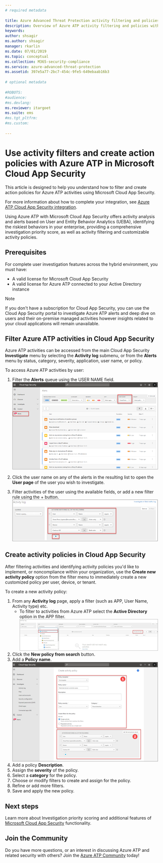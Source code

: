 ```yaml
---
# required metadata

title: Azure Advanced Threat Protection activity filtering and policies in Microsoft Cloud App Security 
description: Overview of Azure ATP activity filtering and policies with Microsoft Cloud App Security.
keywords:
author: shsagir
ms.author: shsagir
manager: rkarlin
ms.date: 07/01/2019
ms.topic: conceptual
ms.collection: M365-security-compliance
ms.service: azure-advanced-threat-protection
ms.assetid: 397e5a77-2bc7-454c-9fe5-649ebaab16b3

# optional metadata

#ROBOTS:
#audience:
#ms.devlang:
ms.reviewer: itargoet
ms.suite: ems
#ms.tgt_pltfrm:
#ms.custom:

---
```


# Use activity filters and create action policies with Azure ATP in Microsoft Cloud App Security 

This article is designed to help you understand how to filter and create action policies for Azure ATP activities using Microsoft Cloud App Security. 

For more information about how to complete your integration, see [Azure ATP Cloud App Security integration](https://docs.microsoft.com/cloud-app-security/aatp-integration/enable-azure-advanced-threat-protection).  

Using Azure ATP with Microsoft Cloud App Security offers activity analysis and alerts based on User and Entity Behavior Analytics (UEBA), identifying the riskiest behaviors in your enterprise, providing a comprehensive investigation priority score, as well as activity filtering and customizable activity policies. 

## Prerequisites

For complete user investigation features across the hybrid environment, you must have:
- A valid license for Microsoft Cloud App Security
- A valid license for Azure ATP connected to your Active Directory instance

>[!NOTE]
>If you don't have a subscription for Cloud App Security, you can use the Cloud App Security portal to investigate Azure ATP alerts and deep dive on users and their on-premise managed activities however insights related to your cloud applications will remain unavailable.

## Filter Azure ATP activities in Cloud App Security  
 
Azure ATP activities can be accessed from the main Cloud App Security **Investigate** menu by selecting the **Activity log** submenu, or from the **Alerts** menu by status, category, severity, application, user name, or policy.  

To access Azure ATP activities by user:

1. Filter the **Alerts** queue using the USER NAME field. 
    ![Alerts queue](media/atp-mcas-alerts-queue.png)
1. Click the user name on any of the alerts in the resulting list to open the **User page** of the user you wish to investigate. 
    
1. Filter activities of the user using the available fields, or add a new filter rule using the + button.
    ![Alerts queue](media/atp-mcas-activity-filter.png)

## Create activity policies in Cloud App Security

After filtering activities and identifying activity policies you'd like to implement, or noncompliance within your organization, use the **Create new activity policy** option from the filter menu to immediately create a new customized policy per user, device, or tenant. 

To create a new activity policy:

1. From any **Activity log** page, apply a filter (such as APP, User Name, Activity type) etc. 
    - To filter to activities from Azure ATP select the **Active Directory** option in the APP filter. 
    ![Create new activity policy](media/atp-mcas-create-new-policy.png)
1. Click the **New policy from search** button.    
1. Add a **Policy name**. 
    ![Create new activity policy -step 2](media/atp-mcas-create-policy.png)
1. Add a policy **Description**.  
1. Assign the **severity** of the policy.
1. Select a **category** for the policy.
1. Choose or modify filters to create and assign for the policy.
1. Refine or add more filters. 
1. Save and apply the new policy.  


## Next steps

Learn more about Investigation priority scoring and additional features of [Microsoft Cloud App Security](https://docs.microsoft.com/cloud-app-security/) functionality.
  
## Join the Community

Do you have more questions, or an interest in discussing Azure ATP and related security with others? Join the [Azure ATP Community](https://techcommunity.microsoft.com/t5/Azure-Advanced-Threat-Protection/bd-p/AzureAdvancedThreatProtection) today!




